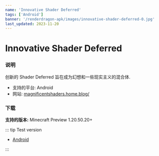 ```yaml
---
name: 'Innovative Shader Deferred'
tags: ['Android']
banner: '/renderdragon-apk/images/innovative-shader-deferred-0.jpg'
last_updated: 2023-11-20
---
```


# Innovative Shader Deferred

<Gallery
:images="[
  '/renderdragon-apk/images/innovative-shader-deferred-0.jpg',
  '/renderdragon-apk/images/innovative-shader-deferred-1.jpg',
  '/renderdragon-apk/images/innovative-shader-deferred-2.jpg'
  ]"
/>

### 说明

创新的 Shader Deferred 旨在成为幻想和一些现实主义的混合体.

* 支持的平台: Android
* 网站: [magnificentshaders.home.blog/](https://magnificentshaders.home.blog/2023/12/24/innovative-shader-deferred-v1-0-2/)

### 下载

**支持的版本:** Minecraft Preview 1.20.50.20+

::: tip Test version

* [Android](https://download2263.mediafire.com/x9eqajf5dlxgU71_8EiqPShIcDBqwxsfBD3wRWFB99GiCTmhfmCelxaRtt5cYZjRpOvWKWSfNJ38oQgmiPmejJ6NIzN0PnkBwmumTo2E5twGkFiXMjDtxoTLhrfjgx6O_C_4o5KjTi9pMT7lIwo-LoPWirSmglV3KdFW6BO2PA/i8ydu9x6ihystae/ISPE+Deferred+%28Android+only%29.mcpack)

:::